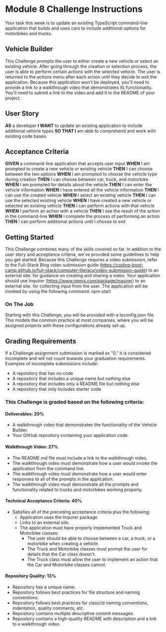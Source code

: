 #  Module 8 Challenge Instructions
Your task this week is to update an existing TypeScript command-line application that builds and uses cars to include additional options for motorbikes and trucks.

##  Vehicle Builder
This Challenge prompts the user to either create a new vehicle or select an existing vehicle. After going through the creation or selection process, the user is able to perform certain actions with the selected vehicle. The user is returned to the actions menu after each action until they decide to exit the application.
Because this application won't be deployed, you'll need to provide a link to a walkthrough video that demonstrates its functionality. You'll need to submit a link to the video and add it to the README of your project.

##  User Story
**AS** a developer
**I WANT** to update an existing application to include additional vehicle types
**SO THAT I** am able to comprehend and work with existing code bases

##  Acceptance Criteria
**GIVEN** a command-line application that accepts user input
**WHEN** I am prompted to create a new vehicle or existing vehicle
**THEN** I can choose between the two options
**WHEN** I am prompted to choose the vehicle type during creation
**THEN** I can choose between car, truck, and motorbike
**WHEN** I am prompted for details about the vehicle
**THEN** I can enter the vehicle information
**WHEN** I have entered all the vehicle information
**THEN** I can use the created vehicle
**WHEN** I select an existing vehicle
**THEN** I can use the selected existing vehicle
**WHEN** I have created a new vehicle or selected an existing vehicle
**THEN** I can perform actions with that vehicle
**WHEN** I perform an action with a vehicle
**THEN** I see the result of the action in the command-line
**WHEN** I complete the process of performing an action
**THEN** I can perform additional actions until I choose to exit

##  Getting Started
This Challenge combines many of the skills covered so far. In addition to the user story and acceptance criteria, we've provided some guidelines to help you get started:
Because this Challenge requires a video submission, refer to the Full-Stack Blog video submission guide (https://coding-boot-camp.github.io/full-stack/computer-literacy/video-submission-guide) to an external site. for guidance on creating and sharing a video.
Your application should use Inquirer (https://www.npmjs.com/package/inquirer) to an external site. for collecting input from the user. The application will be invoked by using the following command:
npm start

###  On The Job
Starting with this Challenge, you will be provided with a tsconfig.json file. This models the common practice at most companies, where you will be assigned projects with these configurations already set up.


##  Grading Requirements
If a Challenge assignment submission is marked as "0," it is considered incomplete and will not count towards your graduation requirements. Examples of incomplete submissions include:
- A repository that has no code
- A repository that includes a unique name but nothing else
- A repository that includes only a README file but nothing else
- A repository that only includes starter code

###  This Challenge is graded based on the following criteria:

####  Deliverables: 20%
- A walkthrough video that demonstrates the functionality of the Vehicle Builder.
- Your GitHub repository containing your application code.

####  Walkthrough Video: 27%
- The README.md file must include a link to the walkthrough video.
- The walkthrough video must demonstrate how a user would invoke the application from the command line.
- The walkthrough video must demonstrate how a user would enter responses to all of the prompts in the application.
- The walkthrough video must demonstrate all the prompts and functionality related to trucks and motorbikes working properly.

####  Technical Acceptance Criteria: 40%
- Satisfies all of the preceding acceptance criteria plus the following:
  - Application uses the Inquirer package
  - Links to an external site.
  - The application must have properly implemented Truck and Motorbike classes:
    - The user should be able to choose between a car, a truck, or a motorbike when creating a vehicle.
    - The Truck and Motorbike classes must prompt the user for details that the Car class doesn't.
    - The Truck class must allow the user to implement an action that the Car and Motorbike classes cannot.

####  Repository Quality: 13%
- Repository has a unique name.
- Repository follows best practices for file structure and naming conventions.
- Repository follows best practices for class/id naming conventions, indentation, quality comments, etc.
- Repository contains multiple descriptive commit messages.
- Repository contains a high-quality README with description and a link to a walkthrough video.

